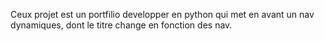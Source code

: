 Ceux projet est un portfilio developper en python qui met en avant un nav dynamiques, dont le titre change en fonction des nav.
